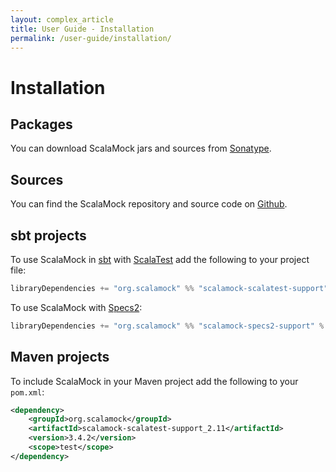 ```yaml
---
layout: complex_article
title: User Guide - Installation
permalink: /user-guide/installation/
---
```


# Installation

## Packages 

You can download ScalaMock jars and sources from [Sonatype](https://oss.sonatype.org/content/repositories/releases/org/scalamock/).

## Sources

You can find the ScalaMock repository and source code on [Github](https://github.com/paulbutcher/ScalaMock).

## sbt projects

To use ScalaMock in [sbt](http://www.scala-sbt.org/) with [ScalaTest](http://www.scalatest.org/) add the following to your project file:

```scala
libraryDependencies += "org.scalamock" %% "scalamock-scalatest-support" % "3.4.2" % Test
```

To use ScalaMock with [Specs2](http://etorreborre.github.com/specs2/):

```scala
libraryDependencies += "org.scalamock" %% "scalamock-specs2-support" % "3.4.2" % Test
```

## Maven projects

To include ScalaMock in your Maven project add the following to your `pom.xml`:

```xml
<dependency>
    <groupId>org.scalamock</groupId>
    <artifactId>scalamock-scalatest-support_2.11</artifactId>
    <version>3.4.2</version>
    <scope>test</scope>
</dependency>
```


